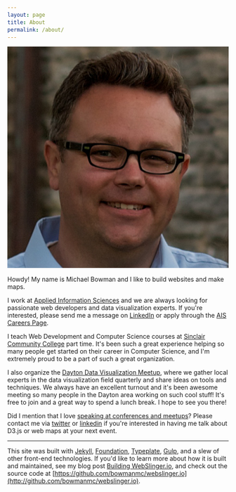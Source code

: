 ```yaml
---
layout: page
title: About
permalink: /about/
---
```


<img src="/images/Michael-Headshot.jpg"
    alt="Michael Bowman"
    class="headshot" />

Howdy! My name is Michael Bowman and I like to build websites and make maps.

I work at [Applied Information Sciences](http://appliedis.com/careers) and we
are always looking for passionate web developers and data visualization
experts. If you're interested, please
send me a message on [LinkedIn](https://www.linkedin.com/in/bowmanmc) or apply
through the [AIS Careers Page](http://appliedis.com/careers).

I teach Web Development and Computer Science courses at
[Sinclair Community College](http://sinclair.edu) part time. It's been such
a great experience helping so many people get started on their career
in Computer Science, and I'm extremely proud to be a part of such a great
organization.

I also organize the
[Dayton Data Visualization Meetup](http://meetup.com/daytondv),
where we gather local experts in the data visualization field quarterly and
share ideas on tools and techniques. We always have an excellent turnout
and it's been awesome meeting so many people in the Dayton area working
on such cool stuff! It's free to join and a great way to spend a lunch
break. I hope to see you there!

Did I mention that I love
[speaking at conferences and meetups](/speaking)? Please contact me via
[twitter](https://twitter.com/webslingerm) or
[linkedin](https://www.linkedin.com/in/bowmanmc)
if you're interested in having me talk about D3.js or web maps at your next event.

<hr />

This site was built with
[Jekyll](http://jekyllrb.com),
[Foundation](http://foundation.zurb.com/),
[Typeplate](http://typeplate.com),
[Gulp](http://gulpjs.com),
and a slew of other front-end technologies. If you'd like to learn more about
how it is built and maintained, see my blog post
[Building WebSlinger.io](/),
and check out the source code at
[https://github.com/bowmanmc/webslinger.io](http://github.com/bowmanmc/webslinger.io).
